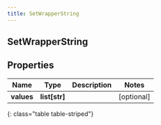 ```yaml
---
title: SetWrapperString
---
```

## SetWrapperString

## Properties

|Name | Type | Description | Notes|
|------------ | ------------- | ------------- | -------------|
| **values** | **list[str]** |  | [optional] |
{: class="table table-striped"}



